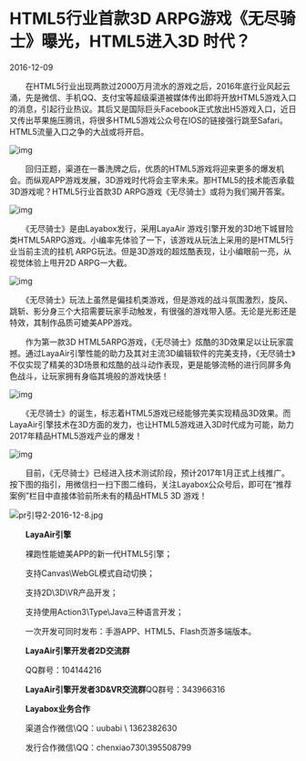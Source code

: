 # HTML5行业首款3D ARPG游戏《无尽骑士》曝光，HTML5进入3D 时代？

2016-12-09 

　　在HTML5行业出现两款过2000万月流水的游戏之后，2016年底行业风起云涌，先是微信、手机QQ、支付宝等超级渠道被媒体传出即将开放HTML5游戏入口的消息，引起行业热议。其后又是国际巨头Facebook正式放出H5游戏入口，近日又传出苹果施压腾讯，将很多HTML5游戏公众号在IOS的链接强行跳至Safari。HTML5流量入口之争的大战或将开启。

![img](http://www.layabox.com/uploadfile/image/20161209/1481272934120390.jpg)

　　回归正题，渠道在一番洗牌之后，优质的HTML5游戏将迎来更多的爆发机会。而纵观APP游戏发展，3D游戏时代将会主宰未来。那HTML5的技术能否承载3D游戏呢？HTML5行业首款3D ARPG游戏《无尽骑士》或将为我们揭开答案。

![img](http://www.layabox.com/uploadfile/image/20161209/1481272934225885.jpg)

　　《无尽骑士》是由Layabox发行，采用LayaAir 游戏引擎开发的3D地下城冒险类HTML5ARPG游戏。小编率先体验了一下，该游戏从玩法上采用的是HTML5行业当前主流的挂机 ARPG玩法。但是3D游戏的超炫酷表现，让小编眼前一亮，从视觉体验上甩开2D ARPG一大截。

![img](http://www.layabox.com/uploadfile/image/20161209/1481272934827938.jpg)

　　《无尽骑士》玩法上虽然是偏挂机类游戏，但是游戏的战斗氛围激烈，旋风、跳斩、影分身三个大招需要玩家手动触发，有很强的游戏带入感。无论是光影还是特效，其制作品质可媲美APP游戏。

　　作为第一款3D HTML5ARPG游戏，《无尽骑士》炫酷的3D效果足以让玩家震撼。通过LayaAir引擎性能的助力及其对主流3D编辑软件的完美支持，《无尽骑士》不仅实现了精美的3D场景和炫酷的战斗动作表现，更是能够流畅的进行同屏多角色战斗，让玩家拥有身临其境般的游戏快感！

![img](http://www.layabox.com/uploadfile/image/20161209/1481272934980596.jpg)

　　《无尽骑士》的诞生，标志着HTML5游戏已经能够完美实现精品3D效果。而LayaAir引擎技术在3D方面的发力，也让HTML5游戏进入3D时代成为可能，助力2017年精品HTML5游戏产业的爆发！

![img](http://www.layabox.com/uploadfile/image/20161209/1481272934966611.jpg)

　　目前，《无尽骑士》已经进入技术测试阶段，预计2017年1月正式上线推广。按下图的指引，用微信扫一扫下图二维码，关注Layabox公众号后，即可在“推荐案例”栏目中直接体验前所未有的精品HTML5 3D 游戏！

![pr引导2-2016-12-8.jpg](http://www.layabox.com/uploadfile/image/20161209/1481275845561097.jpg)

　　**LayaAir引擎**

　　裸跑性能媲美APP的新一代HTML5引擎；

　　支持Canvas\WebGL模式自动切换；

　　支持2D\3D\VR产品开发；

　　支持使用Action3\Type\Java三种语言开发；

　　一次开发可同时发布：手游APP、HTML5、Flash页游多端版本。

　　**LayaAir引擎开发者2D交流群**

　　QQ群号：104144216

　　**LayaAir引擎开发者3D&VR交流群**QQ群号：343966316

　　**Layabox业务合作**

　　渠道合作微信\QQ：uubabi \ 1362382630

　　发行合作微信\QQ：chenxiao730\395508799